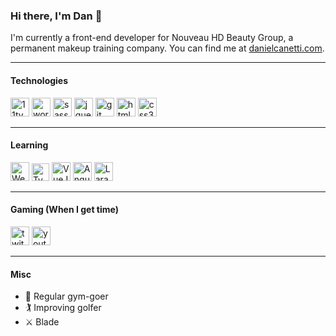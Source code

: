 ### Hi there, I'm Dan 👋

I'm currently a front-end developer for Nouveau HD Beauty Group, a permanent makeup training company. You can find me at [danielcanetti.com](https://danielcanetti.com).

---

#### Technologies

<img src="https://user-images.githubusercontent.com/12090510/90611447-a7b7ba00-e1fe-11ea-8957-1e9344618223.png" alt="11ty" width="30px" height="30px"> <img src="https://user-images.githubusercontent.com/12090510/90611473-b1412200-e1fe-11ea-8535-cc64d80be026.png" alt="wordpress" width="30px" height="30px"> <img src="https://user-images.githubusercontent.com/12090510/90611524-c322c500-e1fe-11ea-816f-6214bacaaa89.png" alt="sass" width="30px" height="30px"> <img src="https://user-images.githubusercontent.com/12090510/90611521-c28a2e80-e1fe-11ea-89c0-ad36cbb8590b.png" alt="jquery" width="30px" height="30px"> <img src="https://user-images.githubusercontent.com/12090510/90611518-c1590180-e1fe-11ea-829a-9372e7e8e0ea.png" alt="git" width="30px" height="30px"> <img src="https://user-images.githubusercontent.com/12090510/90611520-c1f19800-e1fe-11ea-8d3f-80ffef845dd8.png" alt="html5" width="30px" height="30px"> <img src="https://user-images.githubusercontent.com/12090510/90611495-b900c680-e1fe-11ea-9a7b-ea303893ad8e.png" alt="css3" width="30px" height="30px">

---

#### Learning

<img src="https://user-images.githubusercontent.com/12090510/95390236-fcb5a980-08ec-11eb-925f-266287f7c7e3.png" alt="Webpack" width="30px" height="30px"> <img src="https://user-images.githubusercontent.com/12090510/93472506-a6a4a600-f8ec-11ea-851a-664057fc78e9.png" alt="Typescript" width="28px" height="28px"> <img src="https://user-images.githubusercontent.com/12090510/94238246-fb0cde80-ff07-11ea-95af-57833459c238.png" alt="VueJs" width="30px" height="30px"> <img src="https://user-images.githubusercontent.com/12090510/93472712-f71c0380-f8ec-11ea-8209-88034d87c9c9.png" alt="Angular" width="30px" height="30px"> <img src="https://user-images.githubusercontent.com/12090510/90612750-60322d80-e200-11ea-9a17-e8a915be84eb.png" alt="Laravel" width="30px" height="30px">

---

#### Gaming (When I get time)

[<img src="https://user-images.githubusercontent.com/12090510/90611526-c3bb5b80-e1fe-11ea-94da-12b8780047b1.png" alt="twitch" width="30px" height="30px">](https://www.twitch.tv/dan_canetti) 
[<img src="https://user-images.githubusercontent.com/12090510/90611528-c3bb5b80-e1fe-11ea-9acb-bd3c00c3365a.png" alt="youtube" width="30px" height="30px">](https://www.youtube.com/channel/UCKaZz_7eUkWWMPDxuHJZd3A/)

---

#### Misc

- 💪 Regular gym-goer
- 🏌️ Improving golfer
- ⚔️ Blade

<!--
**DanCanetti/DanCanetti** is a ✨ _special_ ✨ repository because its `README.md` (this file) appears on your GitHub profile.

Here are some ideas to get you started:

- 🔭 I’m currently working on ...
- 🌱 I’m currently learning ...
- 👯 I’m looking to collaborate on ...
- 🤔 I’m looking for help with ...
- 💬 Ask me about ...
- 📫 How to reach me: ...
- 😄 Pronouns: ...
- ⚡ Fun fact: ...
-->
